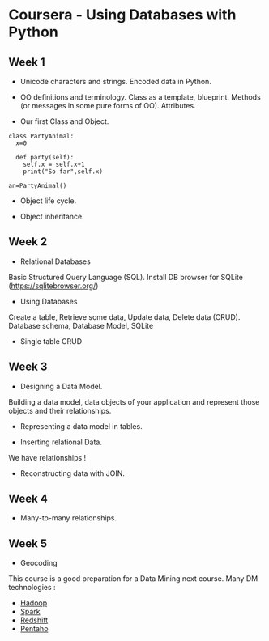 # Coursera - Using Databases with Python

## Week 1

- Unicode characters and strings. Encoded data in Python.

- OO definitions and terminology. Class as a template, blueprint. Methods (or messages in some pure forms of OO). Attributes.

- Our first Class and Object.

```
class PartyAnimal:
  x=0

  def party(self):
    self.x = self.x+1
    print("So far",self.x)

an=PartyAnimal()
```

- Object life cycle.

- Object inheritance.


## Week 2

- Relational Databases

Basic Structured Query Language (SQL). Install DB browser for SQLite (https://sqlitebrowser.org/)

- Using Databases

Create a table, Retrieve some data, Update data, Delete data (CRUD). Database schema, Database Model, SQLite

- Single table CRUD

## Week 3

- Designing a Data Model.

Building a data model, data objects of your application and represent those objects and their relationships.

- Representing a data model in tables.

- Inserting relational Data.

We have relationships !

- Reconstructing data with JOIN.

## Week 4

- Many-to-many relationships.


## Week 5

- Geocoding

This course is a good preparation for a Data Mining next course.
Many DM technologies :
  - [Hadoop](https://hadoop.apache.org)
  - [Spark](http://spark.apache.org)
  - [Redshift](https://aws.amazon.com/redshift)
  - [Pentaho](http://community.pentaho.com)
 
